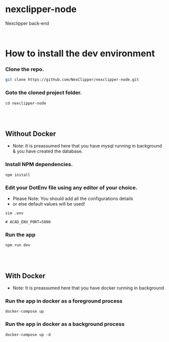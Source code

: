 # nexclipper-node

Nexclipper back-end

<br/>

# How to install the dev environment

### Clone the repo.

```bash
git clone https://github.com/NexClipper/nexclipper-node.git
```

### Goto the cloned project folder.

```shell
cd nexclipper-node
```

<br /><br />

## Without Docker

- Note: It is preassumed here that you have mysql running in background & you have created the database.

### Install NPM dependencies.

```shell
npm install
```

### Edit your DotEnv file using any editor of your choice.

- Please Note: You should add all the configurations details
- or else default values will be used!

```shell
vim .env
```

```
# ACAD_ENV_PORT=5000
```

### Run the app

```shell
npm run dev
```

<br /><br />

## With Docker

- Note: It is preassumed here that you have docker running in background

### Run the app in docker as a foreground process

```shell
docker-compose up
```

### Run the app in docker as a background process

```shell
docker-compose up -d
```

